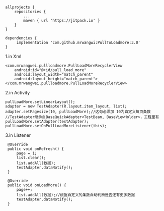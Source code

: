 
    allprojects {
		repositories {
			...
			maven { url 'https://jitpack.io' }
		}
	}

    dependencies {
	     implementation 'com.github.mrwangwi:PullToLoadmore:3.0'
	}



1.in Xml

    <com.mrwangwei.pullloadmore.PullLoadMoreRecyclerView
        android:id="@+id/pull_load_more"
        android:layout_width="match_parent"
        android:layout_height="match_parent">
    </com.mrwangwei.pullloadmore.PullLoadMoreRecyclerView>

 2.in Activity

    pullLoadMore.setLinearLayout();
    adapter = new TestAdapter(R.layout.item_layout, list);
    adapter.setPagesize(10, pullLoadMore);//这句必须加 10为自定义每页条数
    //TestAdapter继承自BaseQuickAdapter<TestBean, BaseViewHolder>，工程里有
    pullLoadMore.setAdapter(testAdapter);
    pullLoadMore.setOnPullLoadMoreListener(this);


 3.in Listener

     @Override
     public void onRefresh() {
         page = 1;
         list.clear();
         list.addAll(数据);
         testAdapter.dataNotify();
     }

     @Override
     public void onLoadMore() {
         page++;
         list.addAll(数据);//根据自定义的条数自动判断是否还有更多数据
         testAdapter.dataNotify();
     }